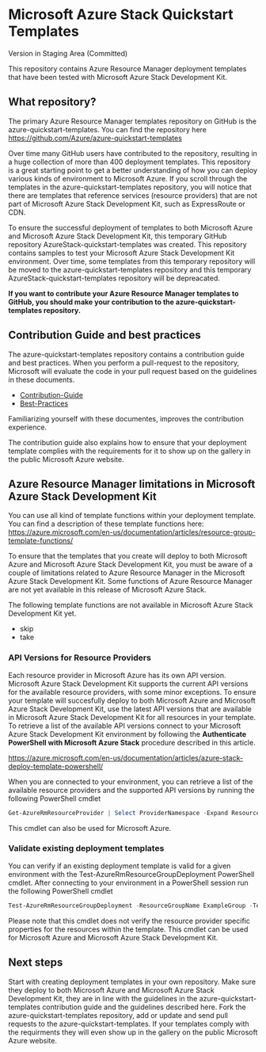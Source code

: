 # Microsoft Azure Stack Quickstart Templates


Version in Staging Area (Committed)

This repository contains Azure Resource Manager deployment templates that have been tested with Microsoft Azure Stack Development Kit. 

## What repository?

The primary Azure Resource Manager templates repository on GitHub is the azure-quickstart-templates. You can find the repository here https://github.com/Azure/azure-quickstart-templates

Over time many GitHub users have contributed to the repository, resulting in a huge collection of more than 400 deployment templates. This repository is a great starting point to get a better understanding of how you can deploy various kinds of environment to Microsoft Azure. If you scroll through the templates in the azure-quickstart-templates repository, you will notice that there are templates that reference services (resource providers) that are not part of Microsoft Azure Stack Development Kit, such as ExpressRoute or CDN. 

To ensure the successful deployment of templates to both Microsoft Azure and Microsoft Azure Stack Development Kit, this temporary GitHub repository AzureStack-quickstart-templates was created. This repository contains samples to test your Microsoft Azure Stack Development Kit environment. Over time, some templates from this temporary repository will be moved to the azure-quickstart-templates repository and this temporary AzureStack-quickstart-templates repository will be depreacated.

**If you want to contribute your Azure Resource Manager templates to GitHub, you should make your contribution to the azure-quickstart-templates repository.**

## Contribution Guide and best practices

The azure-quickstart-templates repository contains a contribution guide and best practices. When you perform a pull-request to the repository, Microsoft will evaluate the code in your pull request based on the guidelines in these documents. 

 * [Contribution-Guide](https://github.com/Azure/azure-quickstart-templates/blob/master/1-CONTRIBUTION-GUIDE/README.md#contribution-guide)
 * [Best-Practices](https://github.com/Azure/azure-quickstart-templates/blob/master/1-CONTRIBUTION-GUIDE/best-practices.md#best-practices)

Familiarizing yourself with these documentes, improves the contribution experience.

The contribution guide also explains how to ensure that your deployment template complies with the requirements for it to show up on the gallery in the public Microsoft Azure website.

## Azure Resource Manager limitations in Microsoft Azure Stack Development Kit

You can use all kind of template functions within your deployment template. You can find a description of these template functions here: https://azure.microsoft.com/en-us/documentation/articles/resource-group-template-functions/

To ensure that the templates that you create will deploy to both Microsoft Azure and Microsoft Azure Stack Development Kit, you must be aware of a couple of limitations related to Azure Resource Manager in the Microsoft Azure Stack Development Kit. Some functions of Azure Resource Manager are not yet available in this  release of Microsoft Azure Stack. 

The following template functions are not available in Microsoft Azure Stack Development Kit yet.

 * skip
 * take

### API Versions for Resource Providers

Each resource provider in Microsoft Azure has its own API version. Microsoft Azure Stack Development Kit supports the current API versions for the available resource providers, with some minor exceptions. To ensure your template will succesfully deploy to both Microsoft Azure and Microsoft Azure Stack Development Kit, use the latest API versions that are available in Microsoft Azure Stack Development Kit for all resources in your template. To retrieve a list of the available API versions connect to your Microsoft Azure Stack Development Kit environment by following the **Authenticate PowerShell with Microsoft Azure Stack** procedure described in this article.

https://azure.microsoft.com/en-us/documentation/articles/azure-stack-deploy-template-powershell/

When you are connected to your environment, you can retrieve a list of the available resource providers and the supported API versions by running the following PowerShell cmdlet

``` PowerShell
Get-AzureRmResourceProvider | Select ProviderNamespace -Expand ResourceTypes | FT Providernamespace, ResourceTypeName, ApiVersions
```

This cmdlet can also be used for Microsoft Azure.

### Validate existing deployment templates

You can verify if an existing deployment template is valid for a given environment with the Test-AzureRmResourceGroupDeployment PowerShell cmdlet. After connecting to your environment in a PowerShell session run the following PowerShell cmdlet

``` PowerShell
Test-AzureRmResourceGroupDeployment -ResourceGroupName ExampleGroup -TemplateFile c:\Templates\azuredeploy.json
```

Please note that this cmdlet does not verify the resource provider specific properties for the resources within the template. This cmdlet can be used for Microsoft Azure and Microsoft Azure Stack Development Kit.

## Next steps

Start with creating deployment templates in your own repository. Make sure they deploy to both Microsoft Azure and Microsoft Azure Stack Development Kit, they are in line with the guidelines in the azure-quickstart-templates contribution guide and the guidelines described here. Fork the azure-quickstart-templates repository, add or update and send pull requests to the azure-quickstart-templates. If your templates comply with the requirments they will even show up in the gallery on the public Microsoft Azure website.
